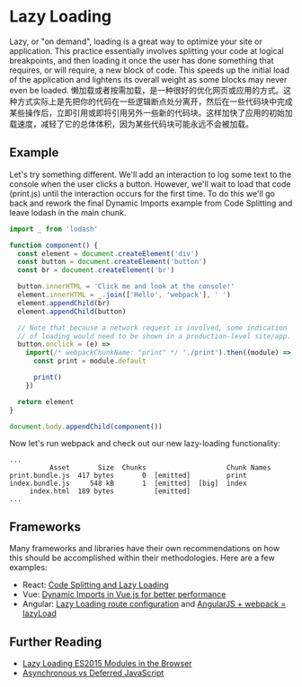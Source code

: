 # Lazy Loading

Lazy, or "on demand", loading is a great way to optimize your site or application. This practice essentially involves splitting your code at logical breakpoints, and then loading it once the user has done something that requires, or will require, a new block of code. This speeds up the initial load of the application and lightens its overall weight as some blocks may never even be loaded.
懒加载或者按需加载，是一种很好的优化网页或应用的方式。这种方式实际上是先把你的代码在一些逻辑断点处分离开，然后在一些代码块中完成某些操作后，立即引用或即将引用另外一些新的代码块。这样加快了应用的初始加载速度，减轻了它的总体体积，因为某些代码块可能永远不会被加载。

## Example

Let's try something different. We'll add an interaction to log some text to the console when the user clicks a button. However, we'll wait to load that code (print.js) until the interaction occurs for the first time. To do this we'll go back and rework the final Dynamic Imports example from Code Splitting and leave lodash in the main chunk.

```js
import _ from 'lodash'

function component() {
  const element = document.createElement('div')
  const button = document.createElement('button')
  const br = document.createElement('br')

  button.innerHTML = 'Click me and look at the console!'
  element.innerHTML = _.join(['Hello', 'webpack'], ' ')
  element.appendChild(br)
  element.appendChild(button)

  // Note that because a network request is involved, some indication
  // of loading would need to be shown in a production-level site/app.
  button.onclick = (e) =>
    import(/* webpackChunkName: "print" */ './print').then((module) => {
      const print = module.default

      print()
    })

  return element
}

document.body.appendChild(component())
```

Now let's run webpack and check out our new lazy-loading functionality:

```shell
...
          Asset       Size  Chunks                    Chunk Names
print.bundle.js  417 bytes       0  [emitted]         print
index.bundle.js     548 kB       1  [emitted]  [big]  index
     index.html  189 bytes          [emitted]
...
```

## Frameworks

Many frameworks and libraries have their own recommendations on how this should be accomplished within their methodologies. Here are a few examples:

- React: [Code Splitting and Lazy Loading](https://reactjs.org/docs/code-splitting.html)
- Vue: [Dynamic Imports in Vue.js for better performance](https://vuedose.tips/tips/dynamic-imports-in-vue-js-for-better-performance/)
- Angular: [Lazy Loading route configuration](https://angular.io/guide/router#milestone-6-asynchronous-routing) and [AngularJS + webpack = lazyLoad](https://medium.com/@var_bin/angularjs-webpack-lazyload-bb7977f390dd)

## Further Reading

- [Lazy Loading ES2015 Modules in the Browser](https://dzone.com/articles/lazy-loading-es2015-modules-in-the-browser)
- [Asynchronous vs Deferred JavaScript](https://bitsofco.de/async-vs-defer/)
